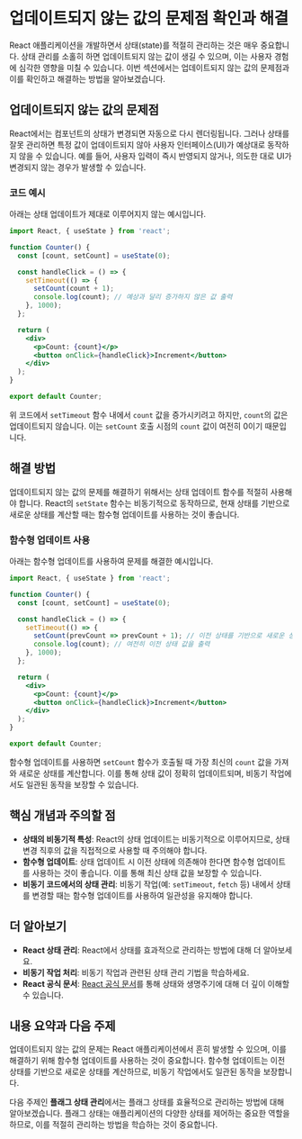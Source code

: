 # 업데이트되지 않는 값의 문제점 확인과 해결

React 애플리케이션을 개발하면서 상태(state)를 적절히 관리하는 것은 매우 중요합니다. 상태 관리를 소홀히 하면 업데이트되지 않는 값이 생길 수 있으며, 이는 사용자 경험에 심각한 영향을 미칠 수 있습니다. 이번 섹션에서는 업데이트되지 않는 값의 문제점과 이를 확인하고 해결하는 방법을 알아보겠습니다.

## 업데이트되지 않는 값의 문제점

React에서는 컴포넌트의 상태가 변경되면 자동으로 다시 렌더링됩니다. 그러나 상태를 잘못 관리하면 특정 값이 업데이트되지 않아 사용자 인터페이스(UI)가 예상대로 동작하지 않을 수 있습니다. 예를 들어, 사용자 입력이 즉시 반영되지 않거나, 의도한 대로 UI가 변경되지 않는 경우가 발생할 수 있습니다.

### 코드 예시

아래는 상태 업데이트가 제대로 이루어지지 않는 예시입니다.

```jsx
import React, { useState } from 'react';

function Counter() {
  const [count, setCount] = useState(0);

  const handleClick = () => {
    setTimeout(() => {
      setCount(count + 1);
      console.log(count); // 예상과 달리 증가하지 않은 값 출력
    }, 1000);
  };

  return (
    <div>
      <p>Count: {count}</p>
      <button onClick={handleClick}>Increment</button>
    </div>
  );
}

export default Counter;
```

위 코드에서 `setTimeout` 함수 내에서 `count` 값을 증가시키려고 하지만, `count`의 값은 업데이트되지 않습니다. 이는 `setCount` 호출 시점의 `count` 값이 여전히 0이기 때문입니다.

## 해결 방법

업데이트되지 않는 값의 문제를 해결하기 위해서는 상태 업데이트 함수를 적절히 사용해야 합니다. React의 `setState` 함수는 비동기적으로 동작하므로, 현재 상태를 기반으로 새로운 상태를 계산할 때는 함수형 업데이트를 사용하는 것이 좋습니다.

### 함수형 업데이트 사용

아래는 함수형 업데이트를 사용하여 문제를 해결한 예시입니다.

```jsx
import React, { useState } from 'react';

function Counter() {
  const [count, setCount] = useState(0);

  const handleClick = () => {
    setTimeout(() => {
      setCount(prevCount => prevCount + 1); // 이전 상태를 기반으로 새로운 상태 계산
      console.log(count); // 여전히 이전 상태 값을 출력
    }, 1000);
  };

  return (
    <div>
      <p>Count: {count}</p>
      <button onClick={handleClick}>Increment</button>
    </div>
  );
}

export default Counter;
```

함수형 업데이트를 사용하면 `setCount` 함수가 호출될 때 가장 최신의 `count` 값을 가져와 새로운 상태를 계산합니다. 이를 통해 상태 값이 정확히 업데이트되며, 비동기 작업에서도 일관된 동작을 보장할 수 있습니다.

## 핵심 개념과 주의할 점

- **상태의 비동기적 특성**: React의 상태 업데이트는 비동기적으로 이루어지므로, 상태 변경 직후의 값을 직접적으로 사용할 때 주의해야 합니다.
- **함수형 업데이트**: 상태 업데이트 시 이전 상태에 의존해야 한다면 함수형 업데이트를 사용하는 것이 좋습니다. 이를 통해 최신 상태 값을 보장할 수 있습니다.
- **비동기 코드에서의 상태 관리**: 비동기 작업(예: `setTimeout`, `fetch` 등) 내에서 상태를 변경할 때는 함수형 업데이트를 사용하여 일관성을 유지해야 합니다.

## 더 알아보기

- **React 상태 관리**: React에서 상태를 효과적으로 관리하는 방법에 대해 더 알아보세요.
- **비동기 작업 처리**: 비동기 작업과 관련된 상태 관리 기법을 학습하세요.
- **React 공식 문서**: [React 공식 문서](https://react.dev)를 통해 상태와 생명주기에 대해 더 깊이 이해할 수 있습니다.

## 내용 요약과 다음 주제

업데이트되지 않는 값의 문제는 React 애플리케이션에서 흔히 발생할 수 있으며, 이를 해결하기 위해 함수형 업데이트를 사용하는 것이 중요합니다. 함수형 업데이트는 이전 상태를 기반으로 새로운 상태를 계산하므로, 비동기 작업에서도 일관된 동작을 보장합니다. 

다음 주제인 **플래그 상태 관리**에서는 플래그 상태를 효율적으로 관리하는 방법에 대해 알아보겠습니다. 플래그 상태는 애플리케이션의 다양한 상태를 제어하는 중요한 역할을 하므로, 이를 적절히 관리하는 방법을 학습하는 것이 중요합니다.